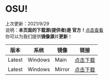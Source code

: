 # OSU!  
上次更新：2021/9/29  
说明：**本页面的下载源(提供者)是 官方！**[点击查看](https://bangdream.fun/)  
你可以为我们提供**镜像源**并**更新**！

|  版本   | 系统  | 镜像  | 链接  
|  ----  | ----  | ----  | ----  |  
|Latest|Windows|Main|[点击下载](https://m1.ppy.sh/r/osu!install.exe)  
|Latest|Windows|Mirror|[点击下载](https://m12ppy.sh/r/osu!install.exe)  
